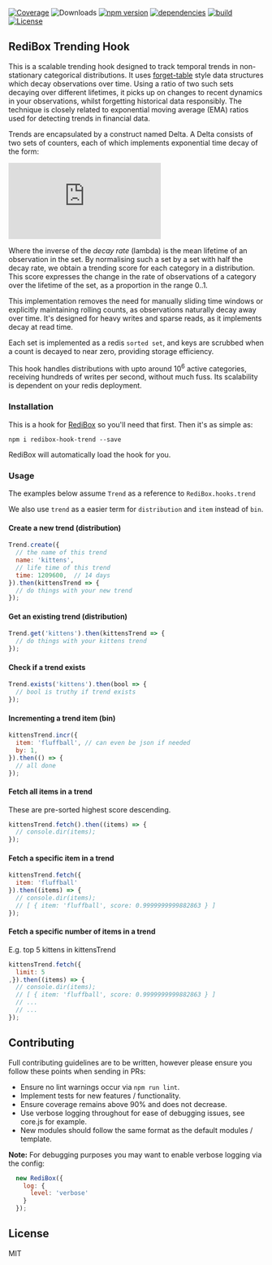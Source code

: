 [![Coverage](https://coveralls.io/repos/github/redibox/trend/badge.svg?branch=master)](https://coveralls.io/github/redibox/trend?branch=master)
![Downloads](https://img.shields.io/npm/dt/redibox-hook-cache.svg)
[![npm version](https://img.shields.io/npm/v/redibox-hook-trend.svg)](https://www.npmjs.com/package/redibox-hook-trend)
[![dependencies](https://img.shields.io/david/redibox/trend.svg)](https://david-dm.org/redibox/trend)
[![build](https://travis-ci.org/redibox/trend.svg)](https://travis-ci.org/redibox/trend)
[![License](https://img.shields.io/npm/l/redibox-hook-trend.svg)](/LICENSE)

## RediBox Trending Hook

This is a scalable trending hook designed to track temporal trends in non-stationary categorical distributions. It uses [forget-table](https://github.com/bitly/forgettable/) style data structures which decay observations over time. Using a ratio of two such sets decaying over different lifetimes, it picks up on changes to recent dynamics in your observations, whilst forgetting historical data responsibly. The technique is closely related to exponential moving average (EMA) ratios used for detecting trends in financial data.

Trends are encapsulated by a construct named Delta. A Delta consists of two sets of counters, each of which implements exponential time decay of the form:

![equation](http://latex.codecogs.com/gif.latex?X_t_1%3DX_t_0%5Ctimes%7Be%5E%7B-%5Clambda%5Ctimes%7Bt%7D%7D%7D)

Where the inverse of the _decay rate_ (lambda) is the mean lifetime of an observation in the set. By normalising such a set by a set with half the decay rate, we obtain a trending score for each category in a distribution. This score expresses the change in the rate of observations of a category over the lifetime of the set, as a proportion in the range 0..1.

This implementation removes the need for manually sliding time windows or explicitly maintaining rolling counts, as observations naturally decay away over time. It's designed for heavy writes and sparse reads, as it implements decay at read time.

Each set is implemented as a redis `sorted set`, and keys are scrubbed when a count is decayed to near zero, providing storage efficiency.

This hook handles distributions with upto around 10<sup>6</sup> active categories, receiving hundreds of writes per second, without much fuss. Its scalability is dependent on your redis deployment.


### Installation

This is a hook for [RediBox](https://github.com/redibox/core) so you'll need that first.
Then it's as simple as:
 ```shell
 npm i redibox-hook-trend --save
 ```

RediBox will automatically load the hook for you.

### Usage

The examples below assume `Trend` as a reference to `RediBox.hooks.trend`

We also use `trend` as a easier term for `distribution` and `item` instead of `bin`.

#### Create a new trend (distribution)

```js
Trend.create({
  // the name of this trend
  name: 'kittens',
  // life time of this trend
  time: 1209600,  // 14 days
}).then(kittensTrend => {
  // do things with your new trend
});
```

#### Get an existing trend (distribution)

```js
Trend.get('kittens').then(kittensTrend => {
  // do things with your kittens trend
});
```

#### Check if a trend exists

```js
Trend.exists('kittens').then(bool => {
  // bool is truthy if trend exists
});
```

#### Incrementing a trend item (bin)

```js
kittensTrend.incr({
  item: 'fluffball', // can even be json if needed
  by: 1,
}).then(() => {
  // all done
});
```

#### Fetch all items in a trend

These are pre-sorted highest score descending.

```js
kittensTrend.fetch().then((items) => {
  // console.dir(items);
});
```

#### Fetch a specific item in a trend

```js
kittensTrend.fetch({
  item: 'fluffball'
}).then((items) => {
  // console.dir(items);
  // [ { item: 'fluffball', score: 0.9999999999882863 } ]
});
```


#### Fetch a specific number of items in a trend

E.g. top 5 kittens in kittensTrend

```js
kittensTrend.fetch({
  limit: 5
,}).then((items) => {
  // console.dir(items);
  // [ { item: 'fluffball', score: 0.9999999999882863 } ]
  // ...
  // ...
});
```


## Contributing

Full contributing guidelines are to be written, however please ensure you follow these points when sending in PRs:

- Ensure no lint warnings occur via `npm run lint`.
- Implement tests for new features / functionality.
- Ensure coverage remains above 90% and does not decrease.
- Use verbose logging throughout for ease of debugging issues, see core.js for example.
- New modules should follow the same format as the default modules / template.

**Note:** For debugging purposes you may want to enable verbose logging via the config:

```javascript
  new RediBox({
    log: {
      level: 'verbose'
    }
  });
```

## License

MIT
